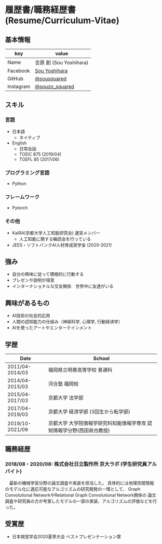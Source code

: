 # 履歴書/職務経歴書 (Resume/Curriculum-Vitae)

## 基本情報
|key|value|
|---|-----|
|Name|吉原 創 (Sou Yoshihara)|
|Facebook|[Sou Yoshihara](https://www.facebook.com/profile.php?id=100004182635861)
|GitHub|[@sousquared](https://github.com/sousquared)
|Instagram|[@souzo_squared](https://www.instagram.com/souzo_squared/)|

## スキル
### 言語
- 日本語
  - ネイティブ
- English
  - 日常会話
  - TOEIC 875 (2019/04)
  - TOEFL 85 (2017/06)
  
### プログラミング言語
- Python

### フレームワーク
- Pytorch

### その他
- KaiRA(京都大学人工知能研究会) 運営メンバー
    - 人工知能に関する輪読会を行っている
- JEES・ソフトバンクAI人材育成奨学金 (2020-2021)

## 強み
- 自分の興味に従って積極的に行動する
- プレゼンや説明が得意
- インターナショナルな交友関係　世界中に友達がいる


## 興味があるもの
- AI技術の社会的応用
- 人間の認知能力の仕組み（神経科学, 心理学, 行動経済学）
- AIを使ったアートやエンターテインメント


## 学歴
|Date|School|
|----|-----|
|2011/04-2014/03|福岡県立明善高等学校 普通科|
|2014/04-2015/03|河合塾 福岡校|
|2015/04-2017/03|京都大学 法学部|
|2017/04-2019/03|京都大学 経済学部 (3回生から転学部)|
|2019/10-2021/09|京都大学 大学院情報学研究科知能情報学専攻 認知情報学分野(西田眞也教授)|


## 職務経歴
### 2018/08 - 2020/08: 株式会社日立製作所 京大ラボ (学生研究員アルバイト)
　最新の機械学習分野の論文調査や実装を担当した。
具体的には地理空間情報のモデル化に適応可能なアルゴリズムの研究開発の一環として、
Graph Convolutional NetworkやRelational Graph Convolutional Network関係の
論文調査や研究員の方が考案したモデルの一部の実装、アルゴリズムの評価などを行った。

## 受賞歴
- 日本視覚学会2020夏季大会 ベストプレゼンテーション賞

[](
参考：https://github.com/okohs/Curriculum-Vitae-template
)